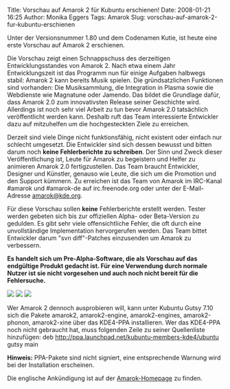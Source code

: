 Title: Vorschau auf Amarok 2 für Kubuntu erschienen!
Date: 2008-01-21 16:25
Author: Monika Eggers
Tags: Amarok
Slug: vorschau-auf-amarok-2-fur-kubuntu-erschienen

Unter der Versionsnummer 1.80 und dem Codenamen Kutie, ist heute eine
erste Vorschau auf Amarok 2 erschienen.

Die Vorschau zeigt einen Schnappschuss des derzeitigen
Entwicklungsstandes von Amarok 2. Nach etwa einem Jahr Entwicklungszeit
ist das Programm nun für einige Aufgaben halbwegs stabil: Amarok 2 kann
bereits Musik spielen. Die gründsatzlichen Funktionen sind vorhanden:
Die Musiksammlung, die Integration in Plasma sowie die Webdienste wie
Magnatune oder Jamendo. Das bildet die Grundlage dafür, dass Amarok 2.0
zum innovativsten Release seiner Geschichte wird. Allerdings ist noch
sehr viel Arbeit zu tun bevor Amarok 2.0 tatsächlich veröffentlicht
werden kann. Deshalb ruft das Team interessierte Entwickler dazu auf
mitzuhelfen um die hochgesteckten Ziele zu erreichen.

Derzeit sind viele Dinge nicht funktionsfähig, nicht existent oder
einfach nur schlecht umgesetzt. Die Entwickler sind sich dessen bewusst
und bitten darum noch **keine Fehlerberichte zu schreiben**. Der Sinn
und Zweck dieser Veröffentlichung ist, Leute für Amarok zu begeistern
und Helfer zu animieren Amarok 2.0 fertigzustellen. Das Team braucht
Entwickler, Designer und Künstler, genauso wie Leute, die sich um die
Promotion und den Support kümmern. Zu erreichen ist das Team von Amarok
im IRC-Kanal \#amarok und \#amarok-de auf irc.freenode.org oder unter
der E-Mail-Adresse <amarok@kde.org>.

Für diese Vorschau sollen **keine** Fehlerberichte erstellt werden.
Tester werden gebeten sich bis zur offiziellen Alpha- oder Beta-Version
zu gedulden. Es gibt sehr viele offensichtliche Fehler, die oft durch
eine unvollständige Implementation hervorgerufen werden. Das Team bittet
Entwickler darum "svn diff"-Patches einzusenden um Amarok zu verbessern.

**Es handelt sich um Pre-Alpha-Software, die als Vorschau auf das
endgültige Produkt gedacht ist. Für eine Verwendung durch normale Nutzer
ist sie nicht vorgesehen und auch noch nicht bereit für die
Fehlersuche.**

[![](http://wiki.kubuntu-de.org/images/KDE4-Amarok1.80-Default.png)](http://wiki.kubuntu-de.org/images/KDE4-Amarok1.80-Default.png)
[![](http://wiki.kubuntu-de.org/images/KDE4-Amarok1.8-inAction.png)](http://wiki.kubuntu-de.org/images/KDE4-Amarok1.8-inAction.png)
[![](http://wiki.kubuntu-de.org/images/KDE4-Amarok1.8-About.png)](http://wiki.kubuntu-de.org/images/KDE4-Amarok1.8-About.png)

Wer Amarok 2 dennoch ausprobieren will, kann unter Kubuntu Gutsy 7.10
sich die Pakete amarok2, amarok2-engine, amarok2-engines,
amarok2-phonon, amarok2-xine über das KDE4-PPA installieren. Wer das
KDE4-PPA noch nicht gebraucht hat, muss folgenden Zeile zu seiner
Quellenliste hinzufügen: deb
<http://ppa.launchpad.net/kubuntu-members-kde4/ubuntu> gutsy main

**Hinweis:** PPA-Pakete sind nicht signiert, eine entsprechende Warnung
wird bei der Installation erscheinen.

Die englische Ankündigung ist auf der
[Amarok-Homepage](http://amarok.kde.org/en/node/391 "http://amarok.kde.org/en/node/391") zu finden.

